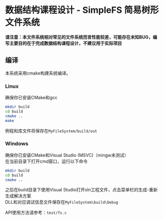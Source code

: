 # 数据结构课程设计 - SimpleFS 简易树形文件系统
**请注意：本文件系统相对常见的文件系统而言性能较差，可能存在未知BUG，编写主要目的在于完成数据结构课程设计，不建议用于实际项目**
## 编译
本系统采用cmake构建系统编译。

### Linux
确保你已安装CMake和gcc  
```sh
mkdir build
cd build
cmake ..
make
```
例程和库文件将保存在`MyFileSystem/build/out`  

### Windows
确保你已安装CMake和Visual Studio (MSVC)（mingw未测试）  
在当前目录下打开cmd窗口，运行以下命令  
```sh
mkdir build
cd build
cmake ..
```
之后在build目录下使用Visual Studio打开sln工程文件，点击菜单栏的生成-重新生成解决方案  
DLL和对应调试信息文件保存在`MyFileSystem\build\Debug`  

API使用方法请参考：`test/fs.c`  
